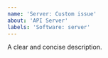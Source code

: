 ```yaml
---
name: 'Server: Custom issue'
about: 'API Server'
labels: 'Software: server'
---
```


<!--
## before reporting certifies
1. Please speak English, this is the language everybody of us can speak and write
2. Please take a moment to search that an issue doesn't already exist here https://github.com/palevi67/prest/issues
3. Please give all relevant information below for bug reports, incomplete details will be handled as an invalid report

## Create specific issue
Server - Bug Report: https://github.com/palevi67/prest/issues/new?template=server_bug_report.md
Server - Feature Request: https://github.com/palevi67/prest/issues/new?template=server_feature_request.md
Server - Custom: https://github.com/palevi67/prest/issues/new?template=server_custom.md
-->

A clear and concise description.
